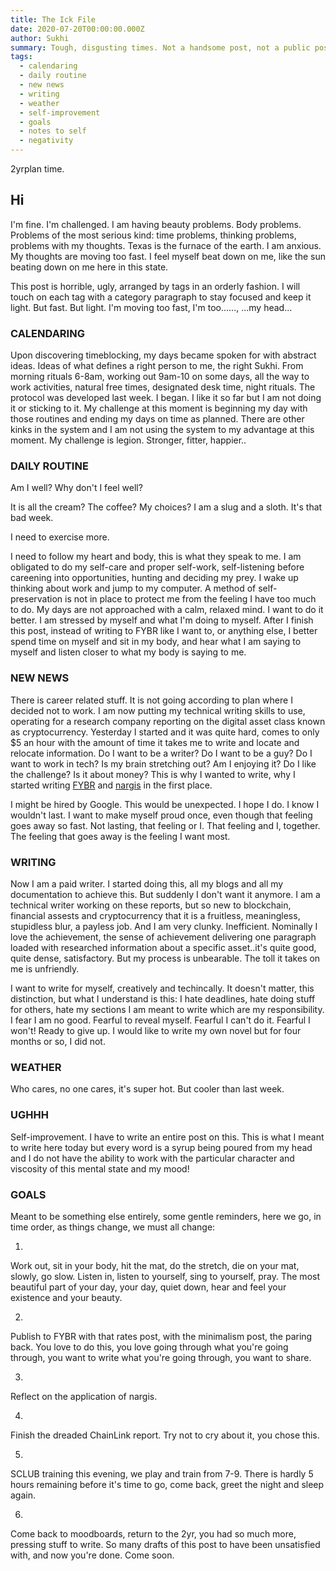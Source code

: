 ```yaml
---
title: The Ick File
date: 2020-07-20T00:00:00.000Z
author: Sukhi
summary: Tough, disgusting times. Not a handsome post, not a public post.
tags:
  - calendaring
  - daily routine
  - new news
  - writing
  - weather
  - self-improvement
  - goals
  - notes to self
  - negativity
---
```

2yrplan time. 

## Hi

I'm fine. I'm challenged. I am having beauty problems. Body problems. Problems of the most serious kind: time problems, thinking problems, problems with my thoughts. Texas is the furnace of the earth. I am anxious. My thoughts are moving too fast. I feel myself beat down on me, like the sun beating down on me here in this state.

This post is horrible, ugly, arranged by tags in an orderly fashion. I will touch on each tag with a category paragraph to stay focused and keep it light. But fast. But light. I'm moving too fast, I'm too......, ...my head...

### CALENDARING

Upon discovering timeblocking, my days became spoken for with abstract ideas. Ideas of what defines a right person to me, the right Sukhi. From morning rituals 6-8am, working out 9am-10 on some days, all the way to work activities, natural free times, designated desk time, night rituals. The protocol was developed last week. I began. I like it so far but I am not doing it or sticking to it. My challenge at this moment is beginning my day with those routines and ending my days on time as planned. There are other kinks in the system and I am not using the system to my advantage at this moment. My challenge is legion. Stronger, fitter, happier..

### DAILY ROUTINE

Am I well? Why don't I feel well? 

It is all the cream? The coffee? My choices? I am a slug and a sloth. It's that bad week.

I need to exercise more. 

I need to follow my heart and body, this is what they speak to me. I am obligated to do my self-care and proper self-work, self-listening before careening into opportunities, hunting and deciding my prey. I wake up thinking about work and jump to my computer. A method of self-preservation is not in place to protect me from the feeling I have too much to do. My days are not approached with a calm, relaxed mind. I want to do it better. I am stressed by myself and what I'm doing to myself. After I finish this post, instead of writing to FYBR like I want to, or anything else, I better spend time on myself and sit in my body, and hear what I am saying to myself and listen closer to what my body is saying to me.

### NEW NEWS

There is career related stuff. It is not going according to plan where I decided not to work. I am now putting my technical writing skills to use, operating for a research company reporting on the digital asset class known as cryptocurrency. Yesterday I started and it was quite hard, comes to only $5 an hour with the amount of time it takes me to write and locate and relocate information. Do I want to be a writer? Do I want to be a guy? Do I want to work in tech? Is my brain stretching out? Am I enjoying it? Do I like the challenge? Is it about money? This is why I wanted to write, why I started writing <a href="https://fybr.netlify.app/">FYBR</a> and <a href="https://nargis.netlify.app/">nargis</a> in the first place.

I might be hired by Google. This would be unexpected. I hope I do. I know I wouldn't last. I want to make myself proud once, even though that feeling goes away so fast. Not lasting, that feeling or I. That feeling and I, together. The feeling that goes away is the feeling I want most.

### WRITING

Now I am a paid writer. I started doing this, all my blogs and all my documentation to achieve this. But suddenly I don't want it anymore. I am a technical writer working on these reports, but so new to blockchain, financial assests and cryptocurrency that it is a fruitless, meaningless, stupidless blur, a payless job. And I am very clunky. Inefficient. Nominally I love the achievement, the sense of achievement delivering one paragraph loaded with researched information about a specific asset..it's quite good, quite dense, satisfactory. But my process is unbearable. The toll it takes on me is unfriendly.

I want to write for myself, creatively and techincally. It doesn't matter, this distinction, but what I understand is this: I hate deadlines, hate doing stuff for others, hate my sections I am meant to write which are my responsibility. I fear I am no good. Fearful to reveal myself. Fearful I can't do it. Fearful I won't! Ready to give up. I would like to write my own novel but for four months or so, I did not.

### WEATHER

Who cares, no one cares, it's super hot. But cooler than last week.

### UGHHH

Self-improvement. I have to write an entire post on this. This is what I meant to write here today but every word is a syrup being poured from my head and I do not have the ability to work with the particular character and viscosity of this mental state and my mood!

### GOALS

Meant to be something else entirely, some gentle reminders, here we go, in time order, as things change, we must all change:

1. 
Work out, sit in your body, hit the mat, do the stretch, die on your mat, slowly, go slow. 
Listen in, listen to yourself, sing to yourself, pray.
The most beautiful part of your day, your day, quiet down, hear and feel your existence and your beauty.

2. 
Publish to FYBR with that rates post, with the minimalism post, the paring back. You love to do this, you love going through what you're going through, you want to write what you're going through, you want to share.

3. 
Reflect on the application of nargis.

4. 
Finish the dreaded ChainLink report. Try not to cry about it, you chose this.

5. 
SCLUB training this evening, we play and train from 7-9. There is hardly 5 hours remaining before it's time to go, come back, greet the night and sleep again.

6. 
Come back to moodboards, return to the 2yr, you had so much more, pressing stuff to write. So many drafts of this post to have been unsatisfied with, and now you're done. Come soon.
